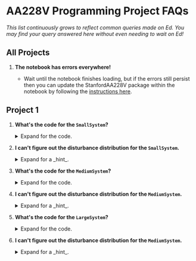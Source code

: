 # AA228V Programming Project FAQs

_This list continuously grows to reflect common queries made on Ed. You may find your query answered here without even needing to wait on Ed!_

## All Projects

1. **The notebook has errors everywhere!**

    - Wait until the notebook finishes loading, but if the errors still persist then you can update the StanfordAA228V package within the notebook by following the [instructions here](https://github.com/sisl/AA228VProjects/blob/main/media/update-package.gif).

## Project 1

1. **What's the code for the `SmallSystem`?**
    <details>
    <summary>Expand for the code.</summary>

    <hr>

    ```julia
    ## Agent
    struct NoAgent <: Agent end
    (c::NoAgent)(s, a=missing) = nothing
    Distributions.pdf(c::NoAgent, s, x) = 1.0

    ## Environment
    struct SimpleGaussian <: Environment end
    (env::SimpleGaussian)(s, a, xs=missing) = s
    Ps(env::SimpleGaussian) = Normal(0, 1) # Initial state distribution

    ## Sensor
    struct IdealSensor <: Sensor end

    (sensor::IdealSensor)(s) = s
    (sensor::IdealSensor)(s, x) = sensor(s)

    Distributions.pdf(sensor::IdealSensor, s, xₛ) = 1.0
    ```
    <hr>
    </details>

2. **I can't figure out the disturbance distribution for the `SmallSystem`.**
    <details>
    <summary>Expand for a _hint_.</summary>

    <hr>

    If you're trying fuzzing, the `disturbance_distribution` for the `SmallSystem` does not apply:

    ```julia
    D = DisturbanceDistribution((o)->Deterministic(),
                                (s,a)->Deterministic(),
                                (s)->Deterministic())
    ```

    where

    ```julia
    struct DisturbanceDistribution
        Da # agent disturbance distribution
        Ds # environment disturbance distribution
        Do # sensor disturbance distribution
    end
    ```

    but the `initial_state_distribution` should be changed:

    ```julia
    function StanfordAA228V.initial_state_distribution(p::YourFuzzingDistribution)
        return Normal(SOME_MEAN, SOME_STD)
    end
    ```
    See _Example 4.3_ in the textbook for how this is applied to the pendulum.
    <hr>
    </details>

3. **What's the code for the `MediumSystem`?**
    <details>
    <summary>Expand for the code.</summary>

    <hr>

    ```julia
    ## Agent
    struct ProportionalController <: Agent
        k
    end

    (c::ProportionalController)(s, a=missing) = c.k' * s

    ## Environment
    @with_kw struct InvertedPendulum <: Environment
        m::Float64 = 1.0
        l::Float64 = 1.0
        g::Float64 = 10.0
        dt::Float64 = 0.05
        ω_max::Float64 = 8.0
        a_max::Float64 = 2.0
    end

    function (env::InvertedPendulum)(s, a, xs=missing)
        θ, ω = s[1], s[2]
        dt, g, m, l = env.dt, env.g, env.m, env.l

        a = clamp(a, -env.a_max, env.a_max)

        ω = ω + (3g / (2 * l) * sin(θ) + 3 * a / (m * l^2)) * dt
        θ = θ + ω * dt
        ω = clamp(ω, -env.ω_max, env.ω_max)

        return [θ, ω]
    end

    # Initial state distribution
    Ps(env::InvertedPendulum) = MvNormal(zeros(2), diagm([(π/32)^2, 0.5^2]))

    ## Sensor
    struct AdditiveNoiseSensor <: Sensor
        Do
    end

    (sensor::AdditiveNoiseSensor)(s) = sensor(s, rand(Do(sensor, s)))
    (sensor::AdditiveNoiseSensor)(s, x) = s + x

    Do(sensor::AdditiveNoiseSensor, s) = sensor.Do

    Os(sensor::AdditiveNoiseSensor) = I
    ```
    <hr>
    </details>

4. **I can't figure out the disturbance distribution for the `MediumSystem`.**
    <details>
    <summary>Expand for a _hint_.</summary>

    <hr>

    If you're trying fuzzing, the `disturbance_distribution` for the `MediumSystem` applies disturbances to the _sensor_:

    ```julia
    D = DisturbanceDistribution((o)->Deterministic(),
                                (s,a)->Deterministic(),
                                (s)->MvNormal(SOME_MEAN_VECTOR, SOME_COVARIANCE))
    ```

    where

    ```julia
    struct DisturbanceDistribution
        Da # agent disturbance distribution
        Ds # environment disturbance distribution
        Do # sensor disturbance distribution
    end
    ```

    See _Example 4.3_ in the textbook.
    <hr>
    </details>

5. **What's the code for the `LargeSystem`?**
    <details>
    <summary>Expand for the code.</summary>

    <hr>

    ```julia
    ## Agent
    struct InterpAgent <: Agent
        grid::RectangleGrid
        Q
    end

    (c::InterpAgent)(s) = argmax([interpolate(c.grid, q, s) for q in c.Q])
    (c::InterpAgent)(s, x) = c(s)

    Distributions.pdf(c::InterpAgent, o, xₐ) = 1.0

    ## Environment
    @with_kw struct CollisionAvoidance <: Environment
        ddh_max::Float64 = 1.0 # [m/s²]
        𝒜::Vector{Float64} = [-5.0, 0.0, 5.0] # [m/s]
        Ds::Sampleable = Normal(0, 1.5)
    end

    # NominalTrajectoryDistribution on the environment (D.Ds)
    Ds(env::CollisionAvoidance, s, a) = env.Ds

    function (env::CollisionAvoidance)(s, a, x)
        a = env.𝒜[a]

        h, dh, a_prev, τ = s

        h = h + dh

        if a != 0.0
            if abs(a - dh) < env.ddh_max
                dh += a
            else
                dh += sign(a - dh) * env.ddh_max
            end
        end

        a_prev = a
        τ = max(τ - 1.0, -1.0)

        return [h, dh + x, a_prev, τ]
    end

    (env::CollisionAvoidance)(s, a) = env(s, a, rand(Ds(env, s, a)))

    # Initial state distribution
    Ps(env::CollisionAvoidance) = product_distribution(
        Uniform(-100, 100),                # Initial h
        Uniform(-10, 10),                  # Initial dh
        DiscreteNonParametric([0], [1.0]), # Initial a_prev
        DiscreteNonParametric([40], [1.0]) # Initial τ
    )

    ## Sensor
    struct IdealSensor <: Sensor end

    (sensor::IdealSensor)(s) = s
    (sensor::IdealSensor)(s, x) = sensor(s)

    Distributions.pdf(sensor::IdealSensor, s, xₛ) = 1.0
    ```
    <hr>
    </details>


6. **I can't figure out the disturbance distribution for the `MediumSystem`.**
    <details>
    <summary>Expand for a _hint_.</summary>

    <hr>
    
    If you're trying fuzzing, the `disturbance_distribution` for the `LargeSystem` applies disturbances to the _environment_:

    ```julia
    D = DisturbanceDistribution((o)->Deterministic(),
                                (s,a)->Normal(SOME_MEAN, SOME_STD),
                                (s)->Deterministic())
    ```

    where

    ```julia
    struct DisturbanceDistribution
        Da # agent disturbance distribution
        Ds # environment disturbance distribution
        Do # sensor disturbance distribution
    end
    ```

    See _Example 4.3_ in the textbook for how this is applied to the pendulum.
    <hr>
    </details>
